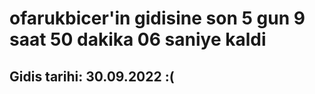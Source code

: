 # ofarukbicer'in gidisine son 5 gun 9 saat 50 dakika 06 saniye kaldi

## Gidis tarihi: 30.09.2022 :(